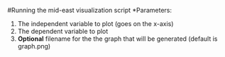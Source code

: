 #Running the mid-east visualization script
*Parameters:
  1. The independent variable to plot (goes on the x-axis)
  1. The dependent variable to plot
  1. **Optional** filename for the the graph that will be generated (default is graph.png)
